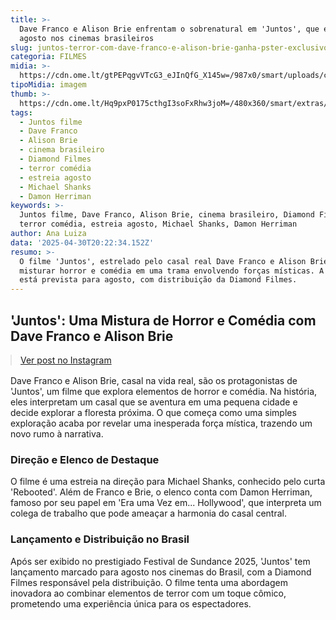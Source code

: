 ```yaml
---
title: >-
  Dave Franco e Alison Brie enfrentam o sobrenatural em 'Juntos', que estreia em
  agosto nos cinemas brasileiros
slug: juntos-terror-com-dave-franco-e-alison-brie-ganha-pster-exclusivo
categoria: FILMES
midia: >-
  https://cdn.ome.lt/gtPEPqgvVTcG3_eJInQfG_X145w=/987x0/smart/uploads/conteudo/fotos/491447074_18520958266032660_8990652554144217317_n.jpg
tipoMidia: imagem
thumb: >-
  https://cdn.ome.lt/Hq9pxP0175cthgI3soFxRhw3joM=/480x360/smart/extras/conteudos/491447074_18520958266032660_8990652554144217317_n.jpg
tags:
  - Juntos filme
  - Dave Franco
  - Alison Brie
  - cinema brasileiro
  - Diamond Filmes
  - terror comédia
  - estreia agosto
  - Michael Shanks
  - Damon Herriman
keywords: >-
  Juntos filme, Dave Franco, Alison Brie, cinema brasileiro, Diamond Filmes,
  terror comédia, estreia agosto, Michael Shanks, Damon Herriman
author: Ana Luiza
data: '2025-04-30T20:22:34.152Z'
resumo: >-
  O filme 'Juntos', estrelado pelo casal real Dave Franco e Alison Brie, promete
  misturar horror e comédia em uma trama envolvendo forças místicas. A estreia
  está prevista para agosto, com distribuição da Diamond Filmes.
---
```


## 'Juntos': Uma Mistura de Horror e Comédia com Dave Franco e Alison Brie

<blockquote class="instagram-media" data-instgrm-permalink="https://www.instagram.com/p/DJFMwG_OUjQ/" data-instgrm-version="14" style="width:100%; max-width:540px; margin:1rem auto;"><a href="https://www.instagram.com/p/DJFMwG_OUjQ/">Ver post no Instagram</a></blockquote>

Dave Franco e Alison Brie, casal na vida real, são os protagonistas de 'Juntos', um filme que explora elementos de horror e comédia. Na história, eles interpretam um casal que se aventura em uma pequena cidade e decide explorar a floresta próxima. O que começa como uma simples exploração acaba por revelar uma inesperada força mística, trazendo um novo rumo à narrativa.

### Direção e Elenco de Destaque

O filme é uma estreia na direção para Michael Shanks, conhecido pelo curta 'Rebooted'. Além de Franco e Brie, o elenco conta com Damon Herriman, famoso por seu papel em 'Era uma Vez em... Hollywood', que interpreta um colega de trabalho que pode ameaçar a harmonia do casal central.

### Lançamento e Distribuição no Brasil

Após ser exibido no prestigiado Festival de Sundance 2025, 'Juntos' tem lançamento marcado para agosto nos cinemas do Brasil, com a Diamond Filmes responsável pela distribuição. O filme tenta uma abordagem inovadora ao combinar elementos de terror com um toque cômico, prometendo uma experiência única para os espectadores.
